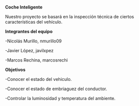 **Coche Inteligente**

Nuestro proyecto se basará en la inspección técnica de ciertos características del vehículo.



**Integrantes del equipo**

  -Nicolás Murillo, nmurillo09

  -Javier López, javilxpez

  -Marcos Rechina, marcosrechi


**Objetivos**

-Conocer el estado del vehiculo.

-Conocer el estado de embriaguez del conductor.

-Controlar la luminosidad y temperatura del ambiente.
